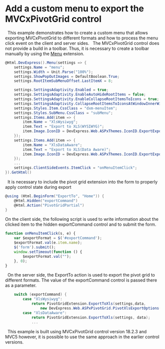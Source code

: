 # Add a custom menu to export the MVCxPivotGrid control
 
This example demonstrates how to create a custom menu that allows exporting MVCxPivotGrid to different formats and how to process the menu click event on the client and server sides.
 
The MVCxPivotGrid control does not provide a build in a toolbar. Thus, it is necessary to create a toolbar manually by using the <a href="https://docs.devexpress.com/AspNet/9003/asp.net-mvc-extensions/site-navigation-and-layout/menu/overview-menu">Menu</a> extension.
 

```cs
@Html.DevExpress().Menu(settings => {
    settings.Name = "menu";
    settings.Width = Unit.Parse("100%");
    settings.ShowPopOutImages = DefaultBoolean.True;
    settings.RootItemSubMenuOffset.LastItemX = 8;

    settings.SettingsAdaptivity.Enabled = true;
    settings.SettingsAdaptivity.EnableAutoHideRootItems = false;
    settings.SettingsAdaptivity.EnableCollapseRootItemsToIcons = true;
    settings.SettingsAdaptivity.CollapseRootItemsToIconsAtWindowInnerWidth = 1200;
    settings.Styles.Item.CssClass = "dxm-menuItem";
    settings.Styles.SubMenu.CssClass = "subMenu";
    settings.Items.Add(item => {
        item.Name = "XlsWysiwyg";
        item.Text = "Export to XLS(WYSIWYG)";
        item.Image.IconID = DevExpress.Web.ASPxThemes.IconID.ExportExporttoxls32x32;
    });
    settings.Items.Add(item => {
        item.Name = "XlsDataAware";
        item.Text = "Export to XLS(Data Aware)";
        item.Image.IconID = DevExpress.Web.ASPxThemes.IconID.ExportExporttoxls32x32gray;
    });
    ...
    settings.ClientSideEvents.ItemClick = "onMenuItemClick";
}).GetHtml()

```

 
It is necessary to include the pivot grid extension into the form to properly apply control state during export
```cs
@using (Html.BeginForm("ExportTo", "Home")) {
    @Html.Hidden("exportCommand")
    @Html.Action("PivotGridPartial")
}

```

On the client side, the following script is used to write information about the clicked item to the hidden exportCommand control and to submit the form.
```js
function onMenuItemClick(s, e) {
	var $exportFormat = $('#exportCommand');
	$exportFormat.val(e.item.name);
	$('form').submit();
	window.setTimeout(function () {
		$exportFormat.val("");
	}, 0);
}
```
 
On the server side, the ExportTo action is used to export the pivot grid to different formats. The value of the exportCommand control is passed there as a parameter.


```cs
    switch (exportCommand) {
        case "XlsWysiwyg":
            return PivotGridExtension.ExportToXls(settings,data, 
                new DevExpress.Web.ASPxPivotGrid.PivotXlsExportOptions() { ExportType = DevExpress.Export.ExportType.WYSIWYG } );
        case "XlsDataAware":
            return PivotGridExtension.ExportToXls(settings, data);
            ...
```
 
This example is built using MVCxPivotGrid control version 18.2.3 and MVC5 however, it is possible to use the same approach in the earlier control versions.
